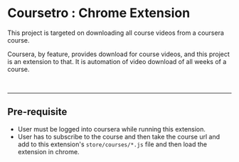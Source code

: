 # Coursetro : Chrome Extension

This project is targeted on downloading all course videos from a coursera course.

Coursera, by feature, provides download for course videos, and this project is an extension to that. It is automation of video download of all weeks of a course.

</br>

----------

## Pre-requisite

* User must be logged into coursera while running this extension.
* User has to subscribe to the course and then take the course url and add to this extension's `store/courses/*.js` file and then load the extension in chrome.

